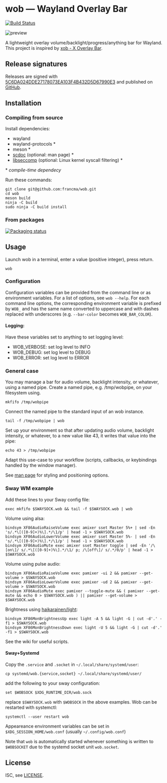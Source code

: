 # wob — Wayland Overlay Bar

[![Build Status](https://github.com/francma/wob/workflows/test/badge.svg)](https://github.com/francma/wob/actions)

![preview](https://martinfranc.eu/wob-preview.svg)

A lightweight overlay volume/backlight/progress/anything bar for Wayland. This project is inspired by [xob - X Overlay Bar](https://github.com/florentc/xob).

## Release signatures

Releases are signed with [5C6DA024DDE27178073EA103F4B432D5D67990E3](https://keys.openpgp.org/vks/v1/by-fingerprint/5C6DA024DDE27178073EA103F4B432D5D67990E3) and published on [GitHub](https://github.com/francma/wob/releases).

## Installation

### Compiling from source

Install dependencies:

- wayland
- wayland-protocols \*
- meson \*
- [scdoc](https://git.sr.ht/~sircmpwn/scdoc) (optional: man page) \*
- [libseccomp](https://github.com/seccomp/libseccomp) (optional: Linux kernel syscall filtering) \*

\* _compile-time dependecy_

Run these commands:

```
git clone git@github.com:francma/wob.git
cd wob
meson build
ninja -C build
sudo ninja -C build install
```

### From packages

[![Packaging status](https://repology.org/badge/tiny-repos/wob.svg)](https://repology.org/project/wob/versions)

## Usage

Launch wob in a terminal, enter a value (positive integer), press return.

```
wob
```

### Configuration

Configuration variables can be provided from the command line or as environment variables. For a list of options, see `wob --help`.
For each command line options, the corresponding environment variable is prefixed by `WOB_` and has the same name converted to uppercase
and with dashes replaced with underscores (e.g. `--bar-color` becomes `WOB_BAR_COLOR`).

#### Logging:

Have these variables set to anything to set logging level:

- WOB_VERBOSE: set log level to INFO
- WOB_DEBUG: set log level to DEBUG
- WOB_ERROR: set log level to ERROR

### General case

You may manage a bar for audio volume, backlight intensity, or whatever, using a named pipe. Create a named pipe, e.g. /tmp/wobpipe, on your filesystem using.

```
mkfifo /tmp/wobpipe
```

Connect the named pipe to the standard input of an wob instance.

```
tail -f /tmp/wobpipe | wob
```

Set up your environment so that after updating audio volume, backlight intensity, or whatever, to a new value like 43, it writes that value into the pipe:

```
echo 43 > /tmp/wobpipe
```

Adapt this use-case to your workflow (scripts, callbacks, or keybindings handled by the window manager).

See [man page](https://github.com/francma/wob/blob/master/wob.1.scd) for styling and positioning options.

### Sway WM example

Add these lines to your Sway config file:

```
exec mkfifo $SWAYSOCK.wob && tail -f $SWAYSOCK.wob | wob
```

Volume using alsa:

```
bindsym XF86AudioRaiseVolume exec amixer sset Master 5%+ | sed -En 's/.*\[([0-9]+)%\].*/\1/p' | head -1 > $SWAYSOCK.wob
bindsym XF86AudioLowerVolume exec amixer sset Master 5%- | sed -En 's/.*\[([0-9]+)%\].*/\1/p' | head -1 > $SWAYSOCK.wob
bindsym XF86AudioMute exec amixer sset Master toggle | sed -En '/\[on\]/ s/.*\[([0-9]+)%\].*/\1/ p; /\[off\]/ s/.*/0/p' | head -1 > $SWAYSOCK.wob
```

Volume using pulse audio:

```
bindsym XF86AudioRaiseVolume exec pamixer -ui 2 && pamixer --get-volume > $SWAYSOCK.wob
bindsym XF86AudioLowerVolume exec pamixer -ud 2 && pamixer --get-volume > $SWAYSOCK.wob
bindsym XF86AudioMute exec pamixer --toggle-mute && ( pamixer --get-mute && echo 0 > $SWAYSOCK.wob ) || pamixer --get-volume > $SWAYSOCK.wob
```

Brightness using [haikarainen/light](https://github.com/haikarainen/light):

```
bindsym XF86MonBrightnessUp exec light -A 5 && light -G | cut -d'.' -f1 > $SWAYSOCK.wob
bindsym XF86MonBrightnessDown exec light -U 5 && light -G | cut -d'.' -f1 > $SWAYSOCK.wob
```

See the wiki for useful scripts.

#### Sway+Systemd

Copy the `.service` and `.socket` in `~/.local/share/systemd/user`:

```
cp systemd/wob.{service,socket} ~/.local/share/systemd/user/
```

add the following to your sway configuration:

```
set $WOBSOCK $XDG_RUNTIME_DIR/wob.sock
```

replace `$SWAYSOCK.wob` with `$WOBSOCK` in the above examples. Wob can be restarted with systemctl:

```
systemctl --user restart wob
```

Appeareance environment variables can be set in `$XDG_SESSION_HOME/wob.conf` (usually `~/.config/wob.conf`)

Note that `wob` is automatically started whenever something is written to `$WOBSOCKET` due to the systemd socket unit `wob.socket`.

## License

ISC, see [LICENSE](/LICENSE).
